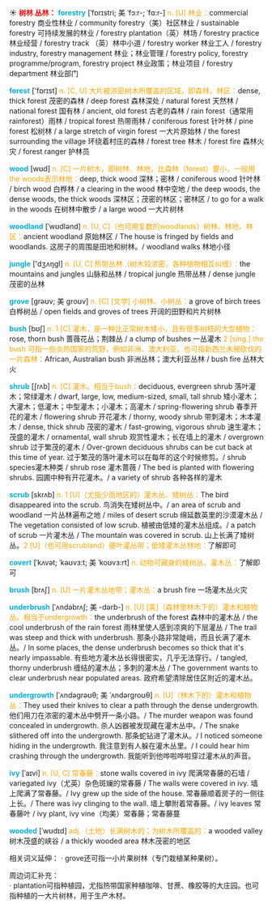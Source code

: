 ☀ <font color="red">**树林 丛林：**</font>
<font color="sky blue">**forestry**</font> [ˈfɒrɪstri; 美 ˈfɔ:r-; ˈfɑ:r-]
<font color="orange">n. [U] 林业：</font>commercial forestry 商业性林业 / community forestry（美）社区林业 / sustainable forestry 可持续发展的林业 / forestry plantation（英）林场 / forestry practice 林业经营 / forestry track （英）林中小道 / forestry worker 林业工人 / forestry industry, forestry management 林业；林业管理 / forestry policy, forestry programme/program, forestry project 林业政策；林业项目 / forestry department 林业部门

<font color="sky blue">**forest**</font> ['fɒrɪst] 
<font color="orange">n. [C, U] 大片被浓密树木所覆盖的区域，即森林，林区：</font>dense, thick forest 茂密的森林 / deep forest 森林深处 / natural forest 天然林 / national forest 国有林 / ancient, old forest 古老的森林 / rain forest（通常用rainforest）雨林 / tropical forest 热带雨林 / coniferous forest 针叶林 / pine forest 松树林 / a large stretch of virgin forest 一大片原始林 / the forest surrounding the village 环绕着村庄的森林 / forest tree 林木 / forest fire 森林火灾 / forest ranger 护林员

<font color="sky blue">**wood**</font> [wʊd] 
<font color="orange">n. [C] 一片树木，即树林、林地，比森林（forest）要小，一般用the woods表示林地：</font>deep, thick wood 深林；密林 / coniferous wood 针叶林 / birch wood 白桦林 / a clearing in the wood 林中空地 / the deep woods, the dense woods, the thick woods 深林区；茂密的林区；密林区 / to go for a walk in the woods 在树林中散步 / a large wood 一大片树林
           
<font color="sky blue">**woodland**</font> [ˈwʊdlənd]
<font color="orange">n. [U, C]（也可用复数的woodlands）树林、林地、林区：</font>ancient woodland 原始林区 / The house is fringed by fields and woodlands. 这房子的周围是田地和树林。/ woodland walks 林地小径

<font color="sky blue">**jungle**</font> ['dӡʌŋɡl] 
<font color="orange">n. [U, C] 热带丛林（树木较浓密，各种植物相互纠缠）：</font>the mountains and jungles 山脉和丛林 / tropical jungle 热带丛林 / dense jungle 茂密的丛林
           
<font color="sky blue">**grove**</font> [grəʊv; 美 groʊv]
<font color="orange">n. [C] [文学] 小树林、小树丛：</font>a grove of birch trees 白桦树丛 / open fields and groves of trees 开阔的田野和片片树林

<font color="sky blue">**bush**</font> [bʊʃ] 
<font color="orange">n. 1 [C] 灌木，是一种比正常树木矮小，且有很多树枝的大型植物：</font>rose, thorn bush 蔷薇花丛；荆棘丛 / a clump of bushes 一丛灌木 <font color="orange">2 [sing.] the bush 可指一些炎热国家的荒野，例如非洲、澳大利亚，也可指新西兰未被砍伐的一片森林：</font>African, Australian bush 非洲丛林；澳大利亚丛林 / bush fire 丛林大火
           
<font color="sky blue">**shrub**</font> [ʃrʌb]
<font color="orange">n. [C] 灌木。相当于bush：</font>deciduous, evergreen shrub 落叶灌木；常绿灌木 / dwarf, large, low, medium-sized, small, tall shrub 矮小灌木；大灌木；低灌木；中型灌木；小灌木；高灌木 / spring-flowering shrub 春季开花的灌木 / flowering shrub 开花灌木 / thorny, woody shrub 带刺灌木；木本灌木 / dense, thick shrub 茂密的灌木 / fast-growing, vigorous shrub 速生灌木；茂盛的灌木 / ornamental, wall shrub 观赏性灌木；长在墙上的灌木 / overgrown shrub 过于繁茂的灌木 / Over-grown deciduous shrubs can be cut back at this time of year. 过于繁茂的落叶灌木可以在每年的这个时候修剪。/ shrub species灌木种类 / shrub rose 灌木蔷薇 / The bed is planted with flowering shrubs. 园圃中种有开花灌木。/ a variety of shrub 各种各样的灌木

<font color="sky blue">**scrub**</font> [skrʌb]
<font color="orange">n. 1 [U]（尤指少雨地区的）灌木丛、矮树丛：</font>The bird disappeared into the scrub. 鸟消失在矮树丛中。/ an area of scrub and woodland 一片丛林遍布之地 / miles of desert scrub 绵延数英里的沙漠灌木丛 / The vegetation consisted of low scrub. 植被由低矮的灌木丛组成。/ a patch of scrub 一片灌木丛 / The mountain was covered in scrub. 山上长满了矮树丛。<font color="orange">2 [U]（也可用scrubland）硬叶灌丛带；低矮灌木丛林地：</font>了解即可

<font color="sky blue">**covert**</font> [ˈkʌvət; ˈkəʊvɜ:t; 美 ˈkoʊvɜ:rt]
<font color="orange">n. 动物可藏身的矮树丛、灌木丛：</font>了解即可

<font color="sky blue">**brush**</font> [brʌʃ] 
<font color="orange">n. [U] 一片灌木丛地带；灌木丛：</font>a brush fire 一场灌木丛火灾
          
<font color="sky blue">**underbrush**</font> [ˈʌndəbrʌʃ; 美 -dərb-]
<font color="orange">n. [U] [美]（森林里林木下的）灌木和植物丛。相当于undergrowth：</font>the underbrush of the forest 森林中的灌木丛 / the cool underbrush of the rain forest 雨林里使人感到凉爽的下层灌丛 / The trail was steep and thick with underbrush. 那条小路非常陡峭，而且长满了灌木丛。/ In some places, the dense underbrush becomes so thick that it's nearly impassable. 有些地方灌木丛长得很密实，几乎无法穿行。/ tangled, thorny underbrush 缠结的灌木丛；多刺的灌木丛 / The government wants to clear underbrush near populated areas. 政府希望清除居住区附近的灌木丛。

<font color="sky blue">**undergrowth**</font> [ˈʌndəgrəʊθ; 美 ˈʌndərgroʊθ]
<font color="orange">n. [U]（林木下的）灌木和植物丛：</font>They used their knives to clear a path through the dense undergrowth. 他们用刀在浓密的灌木丛中劈开一条小路。/ The murder weapon was found concealed in undergrowth. 杀人凶器被发现藏在灌木丛中。/ The snake slithered off into the undergrowth. 那条蛇钻进了灌木从。/ I noticed someone hiding in the undergrowth. 我注意到有人躲在灌木丛里。/ I could hear him crashing through the undergrowth. 我能听到他哗啦哗啦穿过灌木从的声音。

<font color="sky blue">**ivy**</font> [ˈaɪvi]
<font color="orange">n. [U, C] 常春藤：</font>stone walls covered in ivy 爬满常春藤的石墙 / variegated ivy（尤英）杂色斑斓的常春藤 / The walls were covered in ivy. 墙上爬满了常春藤。/ Ivy grew up the side of the house. 常春藤顺着房子的一侧往上长。/ There was ivy clinging to the wall. 墙上攀附着常春藤。/ ivy leaves 常春藤叶 / ivy plant, ivy vine（均美）常春藤；常春藤蔓
           
<font color="sky blue">**wooded**</font> [ˈwʊdɪd]
<font color="orange">adj.（土地）长满树木的；为树木所覆盖的：</font>a wooded valley 树木茂盛的峡谷 / a thickly wooded area 林木茂密的地区

相关词义延伸：
· grove还可指一小片果树林（专门栽植某种果树）。

周边词汇补充：           
· plantation可指种植园，尤指热带国家种植咖啡、甘蔗、橡胶等的大庄园。也可指种植的一大片树林，用于生产木材。


